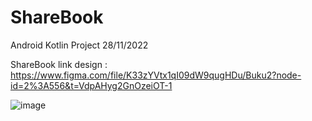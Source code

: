 # ShareBook
Android Kotlin Project 28/11/2022

ShareBook link design :
https://www.figma.com/file/K33zYVtx1qI09dW9qugHDu/Buku2?node-id=2%3A556&t=VdpAHyg2GnOzeiOT-1 

![image](https://user-images.githubusercontent.com/82323819/204195638-3c33d4fa-3921-4fef-b1b1-45475656bf5f.png)


